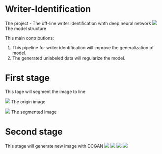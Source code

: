 # Writer-Identification
The  project - The off-line writer identification whth deep neural network
![](https://github.com/KiM55/Test/blob/master/image1.png) 
                           The model structure

This main contributions:
1. This pipeline for writer identification will improve the generalization of model.
2. The generated unlabeled data will regularize the model. 



# First stage
This tage will segment the image to line

![](https://github.com/KiM55/Test/blob/master/origin%20image.png) 
                          The origin image

![](https://github.com/KiM55/Test/blob/master/The%20segmented%20image.png)
                          The segmented image

# Second stage
This stage will generate new image with DCGAN
![](https://github.com/KiM55/Test/blob/master/d_loss.png)
![](https://github.com/KiM55/Test/blob/master/g_loss.png)
![](https://github.com/KiM55/Test/blob/master/d_loss_fake.png)
![](https://github.com/KiM55/Test/blob/master/d_loss_real.png)
